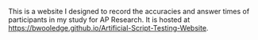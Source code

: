 This is a website I designed to record the accuracies and answer times of participants in my study for AP Research. It is hosted at https://bwooledge.github.io/Artificial-Script-Testing-Website.
